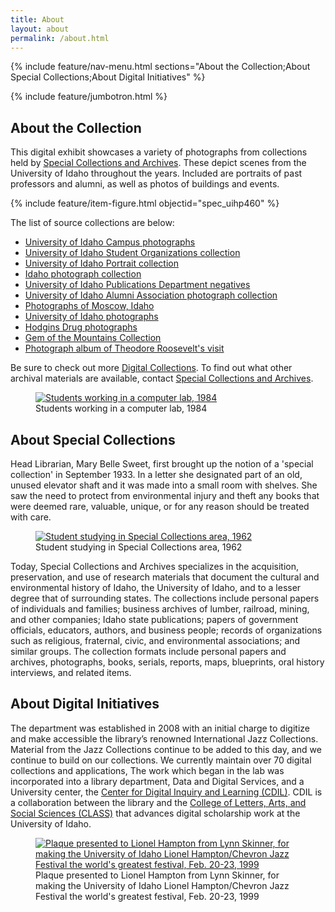 ```yaml
---
title: About
layout: about
permalink: /about.html
---
```

{% include feature/nav-menu.html sections="About the Collection;About Special Collections;About Digital Initiatives" %} 

{% include feature/jumbotron.html %} 

## About the Collection

This digital exhibit showcases a variety of photographs from collections held by [Special Collections and Archives](https://www.lib.uidaho.edu/special-collections/). These depict scenes from the University of Idaho throughout the years. Included are portraits of past professors and alumni, as well as photos of buildings and events. 

{% include feature/item-figure.html objectid="spec_uihp460" %}

The list of source collections are below:

* [University of Idaho Campus photographs](https://archiveswest.orbiscascade.org/ark:80444/xv382718) 
* [University of Idaho Student Organizations collection](https://archiveswest.orbiscascade.org/ark:80444/xv867166/)  
* [University of Idaho Portrait collection](https://archiveswest.orbiscascade.org/ark:80444/xv428765)
* [Idaho photograph collection](https://archiveswest.orbiscascade.org/ark:80444/xv603274)
* [University of Idaho Publications Department negatives](https://archiveswest.orbiscascade.org/ark:80444/xv826569)
* [University of Idaho Alumni Association photograph collection](https://archiveswest.orbiscascade.org/ark:80444/xv564066)
* [Photographs of Moscow, Idaho](https://archiveswest.orbiscascade.org/ark:80444/xv574126)
* [University of Idaho photographs](https://archiveswest.orbiscascade.org/ark:80444/xv695094)
* [Hodgins Drug photographs](https://archiveswest.orbiscascade.org/ark:80444/xv710086)
* [Gem of the Mountains Collection](https://archiveswest.orbiscascade.org/ark:80444/xv112115)
* [Photograph album of Theodore Roosevelt's visit](https://archiveswest.orbiscascade.org/ark:80444/xv206144)

Be sure to check out more [Digital Collections](https://www.lib.uidaho.edu/digital/). To find out what other archival materials are available, contact [Special Collections and Archives](https://www.lib.uidaho.edu/special-collections/).

<div class="text-center">
<figure class="figure">
<a href="https://digital.lib.uidaho.edu/digital/api/singleitem/image/p17254coll3/668/" target="_blank"><img src="https://digital.lib.uidaho.edu/digital/api/singleitem/image/p17254coll3/668/default.jpg" class="figure-img img-fluid rounded" alt="Students working in a computer lab, 1984"></a>
  <figcaption class="figure-caption">Students working in a computer lab, 1984</figcaption>
  </figure>
</div>

## About Special Collections

Head Librarian, Mary Belle Sweet, first brought up the notion of a 'special collection' in September 1933. In a letter she designated part of an old, unused elevator shaft and it was made into a small room with shelves. She saw the need to protect from environmental injury and theft any books that were deemed rare, valuable, unique, or for any reason should be treated with care. 

<div class="text-center">
<figure class="figure">
<a href="https://digital.lib.uidaho.edu/digital/api/singleitem/image/pg1/459/" target="_blank"><img src="https://digital.lib.uidaho.edu/digital/api/singleitem/image/pg1/459/default.jpg" class="figure-img img-fluid rounded" alt="Student studying in Special Collections area, 1962"></a>
  <figcaption class="figure-caption">Student studying in Special Collections area, 1962</figcaption>
  </figure>
</div>

Today, Special Collections and Archives specializes in the acquisition, preservation, and use of research materials that document the cultural and environmental history of Idaho, the University of Idaho, and to a lesser degree that of surrounding states. The collections include personal papers of individuals and families; business archives of lumber, railroad, mining, and other companies; Idaho state publications; papers of government officials, educators, authors, and business people; records of organizations such as religious, fraternal, civic, and environmental associations; and similar groups. The collection formats include personal papers and archives, photographs, books, serials, reports, maps, blueprints, oral history interviews, and related items.

## About Digital Initiatives

The department was established in 2008 with an initial charge to digitize and make accessible the library’s renowned International Jazz Collections. Material from the Jazz Collections continue to be added to this day, and we continue to build on our collections. We currently maintain over 70 digital collections and applications, The work which began in the lab was incorporated into a library department, Data and Digital Services, and a University center, the [Center for Digital Inquiry and Learning (CDIL)](https://cdil.lib.uidaho.edu/). CDIL is a collaboration between the library and the [College of Letters, Arts, and Social Sciences (CLASS)](https://www.uidaho.edu/class) that advances digital scholarship work at the University of Idaho.

<div class="text-center">
<figure class="figure">
<a href="https://digital.lib.uidaho.edu/digital/api/singleitem/image/ijcs/4579/" target="_blank"><img src="https://digital.lib.uidaho.edu/digital/api/singleitem/image/ijcs/4579/default.jpg" class="figure-img img-fluid rounded" alt="Plaque presented to Lionel Hampton from Lynn Skinner, for making the University of Idaho Lionel Hampton/Chevron Jazz Festival the world's greatest festival, Feb. 20-23, 1999"></a>
  <figcaption class="figure-caption">Plaque presented to Lionel Hampton from Lynn Skinner, for making the University of Idaho Lionel Hampton/Chevron Jazz Festival the world's greatest festival, Feb. 20-23, 1999</figcaption>
  </figure>
</div>

